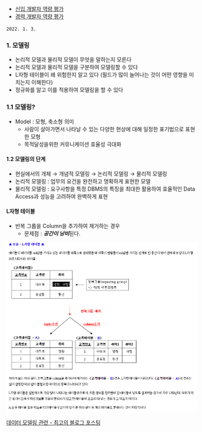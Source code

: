 - [신입 개발자 역량 평가](https://github.com/EBvi/dev-matrix/blob/master/%E1%84%89%E1%85%B5%E1%86%AB%E1%84%8B%E1%85%B5%E1%86%B8%20%E1%84%80%E1%85%A2%E1%84%87%E1%85%A1%E1%86%AF%E1%84%8C%E1%85%A1%20%E1%84%8B%E1%85%A7%E1%86%A8%E1%84%85%E1%85%A3%E1%86%BC%20%E1%84%91%E1%85%A7%E1%86%BC%E1%84%80%E1%85%A1.md)
- [경력 개발자 역량 평가](https://github.com/EBvi/dev-matrix/blob/master/%E1%84%80%E1%85%A7%E1%86%BC%E1%84%85%E1%85%A7%E1%86%A8%20%E1%84%80%E1%85%A2%E1%84%87%E1%85%A1%E1%86%AF%E1%84%8C%E1%85%A1%20%E1%84%8B%E1%85%A7%E1%86%A8%E1%84%85%E1%85%A3%E1%86%BC%20%E1%84%91%E1%85%A7%E1%86%BC%E1%84%80%E1%85%A1.md)

`2022. 1. 3.`
### 1. 모델링
- 논리적 모델과 물리적 모델이 무엇을 말하는지 모른다
- 논리적 모델과 물리적 모델을 구분하여 모델링할 수 있다
- L자형 테이블이 왜 위험한지 알고 있다 (필드가 많이 늘어나는 것이 어떤 영향을 미치는지 이해한다)
- 정규화를 알고 이를 적용하여 모델링을 할 수 있다

### 1.1 모델링?
- Model : 모형, 축소형 의미
    - 사람이 살아가면서 나타날 수 있는 다양한 현상에 대해 일정한 표기법으로 표현 한 모형
    - 목적달성을위한 커뮤니케이션 효율성 극대화

#### 1.2 모델링의 단계 
- 현실에서의 개체 → 개념적 모델링 → 논리적 모델링 → 물리적 모델링
- 논리적 모델링 : 업무의 요건을 완전하고 명확하게 표현한 모델
- 물리적 모델링 : 요구사항을 특정 DBMS의 특징을 최대한 활용하여 효율적인 Data Access과 성능을 고려하여 완벽하게 표현

#### L자형 테이블
- 반복 그룹을 Column을 추가하여 제거하는 경우
  - 문제점 : ***공간이 낭비***된다.

![Alt text](L-shape_table.png)   

[데이터 모델링 관련 - 최고의 블로그 포스팅](https://m.blog.naver.com/PostView.naver?isHttpsRedirect=true&blogId=thwlstmxk&logNo=221059148441)

